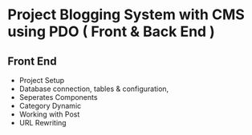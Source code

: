 # Project Blogging System with CMS using PDO ( Front & Back End )
## Front End
 - Project Setup
 - Database connection, tables & configuration, 
 - Seperates Components
 - Category Dynamic
 - Working with Post
 - URL Rewriting
